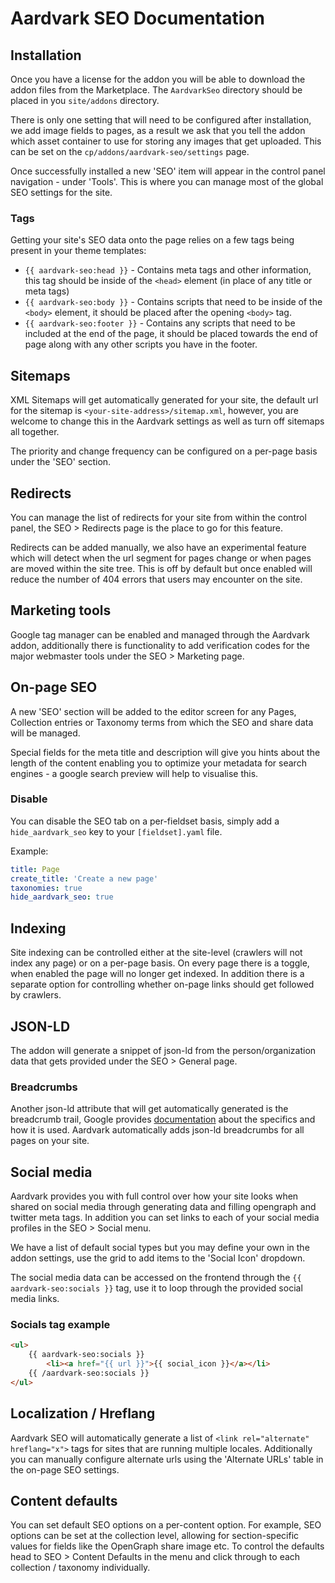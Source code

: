 # Aardvark SEO Documentation

## Installation

Once you have a license for the addon you will be able to download the addon files from the Marketplace. The `AardvarkSeo` directory should be placed in you `site/addons` directory.

There is only one setting that will need to be configured after installation, we add image fields to pages, as a result we ask that you tell the addon which asset container to use for storing any images that get uploaded. This can be set on the `cp/addons/aardvark-seo/settings` page.

Once successfully installed a new 'SEO' item will appear in the control panel navigation - under 'Tools'. This is where you can manage most of the global SEO settings for the site.

### Tags

Getting your site's SEO data onto the page relies on a few tags being present in your theme templates:

- `{{ aardvark-seo:head }}` - Contains meta tags and other information, this tag should be inside of the `<head>` element (in place of any title or meta tags)
- `{{ aardvark-seo:body }}` - Contains scripts that need to be inside of the `<body>` element, it should be placed after the opening `<body>` tag.
- `{{ aardvark-seo:footer }}` - Contains any scripts that need to be included at the end of the page, it should be placed towards the end of page along with any other scripts you have in the footer.

## Sitemaps

XML Sitemaps will get automatically generated for your site, the default url for the sitemap is `<your-site-address>/sitemap.xml`, however, you are welcome to change this in the Aardvark settings as well as turn off sitemaps all together.

The priority and change frequency can be configured on a per-page basis under the 'SEO' section.

## Redirects

You can manage the list of redirects for your site from within the control panel, the SEO > Redirects page is the place to go for this feature.

Redirects can be added manually, we also have an experimental feature which will detect when the url segment for pages change or when pages are moved within the site tree. This is off by default but once enabled will reduce the number of 404 errors that users may encounter on the site.

## Marketing tools

Google tag manager can be enabled and managed through the Aardvark addon, additionally there is functionality to add verification codes for the major webmaster tools under the SEO > Marketing page.

## On-page SEO

A new 'SEO' section will be added to the editor screen for any Pages, Collection entries or Taxonomy terms from which the SEO and share data will be managed.

Special fields for the meta title and description will give you hints about the length of the content enabling you to optimize your metadata for search engines - a google search preview will help to visualise this.

### Disable
You can disable the SEO tab on a per-fieldset basis, simply add a `hide_aardvark_seo` key to your `[fieldset].yaml` file.

Example:
```yaml
title: Page
create_title: 'Create a new page'
taxonomies: true
hide_aardvark_seo: true
```

## Indexing

Site indexing can be controlled either at the site-level (crawlers will not index any page) or on a per-page basis. On every page there is a toggle, when enabled the page will no longer get indexed. In addition there is a separate option for controlling whether on-page links should get followed by crawlers.

## JSON-LD

The addon will generate a snippet of json-ld from the person/organization data that gets provided under the SEO > General page.

### Breadcrumbs

Another json-ld attribute that will get automatically generated is the breadcrumb trail, Google provides [documentation](https://developers.google.com/search/docs/data-types/breadcrumb) about the specifics and how it is used. Aardvark automatically adds json-ld breadcrumbs for all pages on your site.

## Social media

Aardvark provides you with full control over how your site looks when shared on social media through generating data and filling opengraph and twitter meta tags. In addition you can set links to each of your social media profiles in the SEO > Social menu.

We have a list of default social types but you may define your own in the addon settings, use the grid to add items to the 'Social Icon' dropdown.

The social media data can be accessed on the frontend through the `{{ aardvark-seo:socials }}` tag, use it to loop through the provided social media links.

### Socials tag example

```html
<ul>
    {{ aardvark-seo:socials }}
        <li><a href="{{ url }}">{{ social_icon }}</a></li>
    {{ /aardvark-seo:socials }}
</ul>
```

## Localization / Hreflang
Aardvark SEO will automatically generate a list of `<link rel="alternate" hreflang="x">` tags for sites that are running multiple locales. Additionally you can manually configure alternate urls using the 'Alternate URLs' table in the on-page SEO settings.

## Content defaults
You can set default SEO options on a per-content option. For example, SEO options can be set at the collection level, allowing for section-specific values for fields like the OpenGraph share image etc. To control the defaults head to SEO > Content Defaults in the menu and click through to each collection / taxonomy individually.
